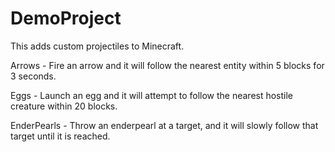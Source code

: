 # DemoProject

This adds custom projectiles to Minecraft.

Arrows - Fire an arrow and it will follow the nearest entity within 5 blocks for 3 seconds.

Eggs - Launch an egg and it will attempt to follow the nearest hostile creature within 20 blocks.

EnderPearls - Throw an enderpearl at a target, and it will slowly follow that target until it is reached.
